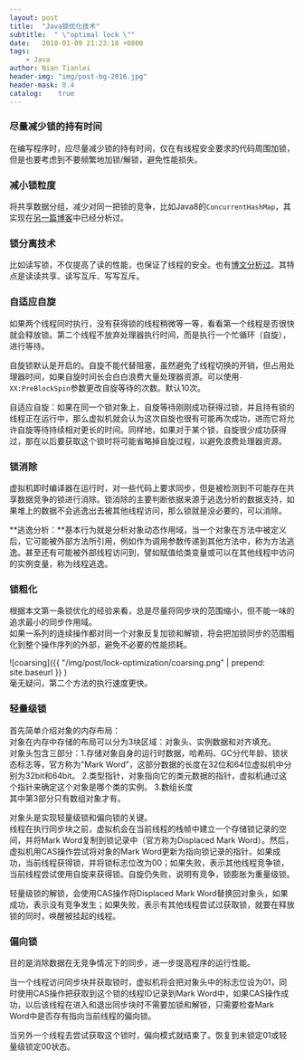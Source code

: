 ```yaml
---
layout: post
title:  "Java锁优化技术"
subtitle:  " \"optimal lock \""
date:   2018-01-09 21:23:18 +0800
tags:
    - Java
author: Nian Tianlei
header-img: "img/post-bg-2016.jpg"
header-mask: 0.4
catalog:    true
---
```


### 尽量减少锁的持有时间
在编写程序时，应尽量减少锁的持有时间，仅在有线程安全要求的代码周围加锁，但是也要考虑到不要频繁地加锁/解锁，避免性能损失。  
### 减小锁粒度
将共享数据分组，减少对同一把锁的竞争，比如Java8的`ConcurrentHashMap`，其实现在[另一篇博客](https://niantianlei.github.io/2017/12/28/ConcurrentHashMap/)中已经分析过。  
### 锁分离技术
比如读写锁，不仅提高了读的性能，也保证了线程的安全。也有[博文分析过](https://niantianlei.github.io/2017/07/24/java-lock/)。其特点是读读共享、读写互斥、写写互斥。  
### 自适应自旋
如果两个线程同时执行，没有获得锁的线程稍微等一等，看看第一个线程是否很快就会释放锁。第二个线程不放弃处理器执行时间，而是执行一个忙循环（自旋），进行等待。  

自旋锁默认是开启的。自旋不能代替阻塞，虽然避免了线程切换的开销，但占用处理器时间，如果自旋时间长会白白浪费大量处理器资源。可以使用``-XX:PreBlockSpin``参数更改自旋等待的次数。默认10次。  

自适应自旋：如果在同一个锁对象上，自旋等待刚刚成功获得过锁，并且持有锁的线程正在运行中，那么虚拟机就会认为这次自旋也很有可能再次成功，进而它将允许自旋等待持续相对更长的时间。同样地，如果对于某个锁，自旋很少成功获得过，那在以后要获取这个锁时将可能省略掉自旋过程，以避免浪费处理器资源。  
### 锁消除
虚拟机即时编译器在运行时，对一些代码上要求同步，但是被检测到不可能存在共享数据竞争的锁进行消除。锁消除的主要判断依据来源于逃逸分析的数据支持，如果堆上的数据不会逃逸出去被其他线程访问，那么锁就是没必要的，可以消除。  

**逃逸分析：**基本行为就是分析对象动态作用域，当一个对象在方法中被定义后，它可能被外部方法所引用，例如作为调用参数传递到其他方法中，称为方法逃逸。甚至还有可能被外部线程访问到，譬如赋值给类变量或可以在其他线程中访问的实例变量，称为线程逃逸。  
### 锁粗化
根据本文第一条锁优化的经验来看，总是尽量将同步块的范围缩小，但不能一味的追求最小的同步作用域。  
如果一系列的连续操作都对同一个对象反复加锁和解锁，将会把加锁同步的范围粗化到整个操作序列的外部，避免不必要的性能损耗。  

![coarsing]({{ "/img/post/lock-optimization/coarsing.png" | prepend: site.baseurl }} )  
毫无疑问，第二个方法的执行速度更快。  
### 轻量级锁
首先简单介绍对象的内存布局：  
对象在内存中存储的布局可以分为3块区域：对象头、实例数据和对齐填充。  
对象头包含三部分：1.存储对象自身的运行时数据，哈希码、GC分代年龄、锁状态标志等，官方称为"Mark Word"，这部分数据的长度在32位和64位虚拟机中分别为32bit和64bit。  2.类型指针，对象指向它的类元数据的指针，虚拟机通过这个指针来确定这个对象是哪个类的实例。  3.数组长度  
其中第3部分只有数组对象才有。  

对象头是实现轻量级锁和偏向锁的关键。  
线程在执行同步块之前，虚拟机会在当前线程的栈帧中建立一个存储锁记录的空间，并将Mark Word复制到锁记录中（官方称为Displaced Mark Word）。然后，虚拟机用CAS操作尝试将对象的Mark Word更新为指向锁记录的指针。如果成功，当前线程获得锁，并将锁标志位改为00；如果失败，表示其他线程竞争锁，当前线程尝试使用自旋来获得锁。自旋仍失败，说明有竞争，锁膨胀为重量级锁。    

轻量级锁的解锁，会使用CAS操作将Displaced Mark Word替换回对象头，如果成功，表示没有竞争发生；如果失败，表示有其他线程尝试过获取锁，就要在释放锁的同时，唤醒被挂起的线程。  
### 偏向锁
目的是消除数据在无竞争情况下的同步，进一步提高程序的运行性能。  

当一个线程访问同步块并获取锁时，虚拟机将会把对象头中的标志位设为01，同时使用CAS操作把获取到这个锁的线程ID记录到Mark Word中，如果CAS操作成功，以后该线程在进入和退出同步块时不需要加锁和解锁，只需要检查Mark Word中是否存有指向当前线程的偏向锁。    

当另外一个线程去尝试获取这个锁时，偏向模式就结束了。恢复到未锁定01或轻量级锁定00状态。  